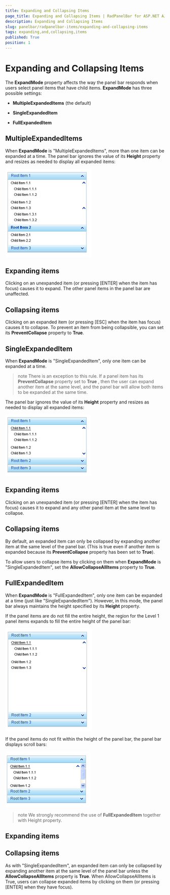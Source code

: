 ```yaml
---
title: Expanding and Collapsing Items
page_title: Expanding and Collapsing Items | RadPanelBar for ASP.NET AJAX Documentation
description: Expanding and Collapsing Items
slug: panelbar/radpanelbar-items/expanding-and-collapsing-items
tags: expanding,and,collapsing,items
published: True
position: 1
---
```


# Expanding and Collapsing Items



The **ExpandMode** property affects the way the panel bar responds when users select panel items that have child items. **ExpandMode** has three possible settings:

* **MultipleExpandedItems** (the default)

* **SingleExpandedItem**

* **FullExpandedItem**

## MultipleExpandedItems

When **ExpandMode** is "MultipleExpandedItems", more than one item can be expanded at a time. The panel bar ignores the value of its **Height** property and resizes as needed to display all expanded items:

![Multiple Expanded Items](images/panelbar_multipleexpandeditems.png)

## Expanding items

Clicking on an unexpanded item (or pressing [ENTER] when the item has focus) causes it to expand. The other panel items in the panel bar are unaffected.

## Collapsing items

Clicking on an expanded item (or pressing [ESC] when the item has focus) causes it to collapse. To prevent an item from being collapsible, you can set its **PreventCollapse** property to **True**.

## SingleExpandedItem

When **ExpandMode** is "SingleExpandedItem", only one item can be expanded at a time.

>note There is an exception to this rule. If a panel item has its **PreventCollapse** property set to **True** , then the user can expand another item at the same level, and the panel bar will allow both items to be expanded at the same time.
>


The panel bar ignores the value of its **Height** property and resizes as needed to display all expanded items:

![Single Expanded Item](images/panelbar_singleexpandeditem.png)

## Expanding items

Clicking on an unexpanded item (or pressing [ENTER] when the item has focus) causes it to expand and any other panel item at the same level to collapse.

## Collapsing items

By default, an expanded item can only be collapsed by expanding another item at the same level of the panel bar. (This is true even if another item is expanded because its **PreventCollapse** property has been set to **True**).

To allow users to collapse items by clicking on them when **ExpandMode** is "SingleExpandedItem", set the **AllowCollapseAllItems** property to **True**.

## FullExpandedItem

When **ExpandMode** is "FullExpandedItem", only one item can be expanded at a time (just like "SingleExpandedItem"). However, in this mode, the panel bar always maintains the height specified by its **Height** property.

If the panel items are do not fill the entire height, the region for the Level 1 panel items expands to fill the entire height of the panel bar:

![Full Expanded Item](images/panelbar_fullexpandeditem.png)

If the panel items do not fit within the height of the panel bar, the panel bar displays scroll bars:

![Full Expanded Item ScrollBars](images/panelbar_fullexpandeditemscrollbars.png)

>note We strongly recommend the use of **FullExpandedItem** together with Height property.
>


## Expanding items

## Collapsing items

As with "SingleExpandedItem", an expanded item can only be collapsed by expanding another item at the same level of the panel bar unless the **AllowCollapseAllItems** property is **True**. When AllowCollapseAllItems is True, users can collapse expanded items by clicking on them (or pressing [ENTER] when they have focus).
